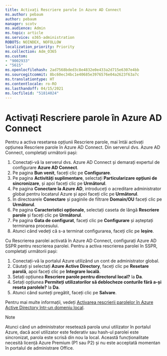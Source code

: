 ```yaml
---
title: Activați Rescriere parole în Azure AD Connect
ms.author: pebaum
author: pebaum
manager: scotv
ms.audience: Admin
ms.topic: article
ms.service: o365-administration
ROBOTS: NOINDEX, NOFOLLOW
localization_priority: Priority
ms.collection: Adm_O365
ms.custom:
- "9002933"
- "5615"
ms.openlocfilehash: 2ad7568bded3c8e4832e0e433a2d715e6307e4bb
ms.sourcegitcommit: 8bc60ec34bc1e40685e3976576e04a2623f63a7c
ms.translationtype: HT
ms.contentlocale: ro-RO
ms.lasthandoff: 04/15/2021
ms.locfileid: "51814024"
---
```

# <a name="enable-password-writeback-in-azure-ad-connect"></a>Activați Rescriere parole în Azure AD Connect

Pentru a activa resetarea opțiunii Rescriere parole, mai întâi activați opțiunea Rescriere parole în Azure AD Connect. Din serverul dvs. Azure AD Connect, completați următorii pași:

1. Conectați-vă la serverul dvs. Azure AD Connect și demarați expertul de configurare **Azure AD Connect**.
2. Pe pagina **Bun venit**, faceți clic pe **Configurare**.
3. Pe pagina **Activități suplimentare**, selectați **Particularizare opțiuni de sincronizare**, și apoi faceți clic pe **Următorul**.
4. Pe pagina **Conectare la Azure AD**, introduceți o acreditare administrator global pentru locatarul Azure și apoi faceți clic pe **Următorul**.
5. În directoarele **Conectare** și paginile de filtrare **Domain/OU** faceți clic pe **Următorul**.
6. Pe pagina **Caracteristici opționale**, selectați caseta de lângă **Rescriere parole** și faceți clic pe **Următorul**.
7. Pe pagina **Gata de configurat**, faceți clic pe **Configurare** și așteptați terminarea procesului.
8. Atunci când vedeți că s-a terminat configurarea, faceți clic pe **Ieșire**.

Cu Rescrierea parolei activată în Azure AD Connect, configurați Azure AD SSPR pentru rescrierea parolei.  Pentru a activa rescrierea parolei în SSPR, completați următorii pași:

1. Conectați-vă la portalul Azure utilizând un cont de administrator global.
2. Căutați și selectați **Azure Active Directory**, faceți clic pe **Resetare parolă**, apoi faceți clic pe **Integrare locală**.
3. Setați opțiunea **Rescriere parole pentru directorul local?** la **Da**.
4. Setați opțiunea **Permiteți utilizatorilor să deblocheze conturile fără a-și reseta parolele?** la **Da**.
5. Atunci când sunteți pregătit, faceți clic pe **Salvare**.

Pentru mai multe informații, vedeți [Activarea rescrierii parolelor în Azure Active Directory într-un domeniu local](https://docs.microsoft.com/azure/active-directory/authentication/tutorial-enable-sspr-writeback).

> [!NOTE]
>  Atunci când un administrator resetează parola unui utilizator în portalul Azure, dacă acel utilizator este federativ sau hash-ul parolei este sincronizat, parola este scrisă din nou la local. Această funcționalitate necesită licență Azure Premium (P1 sau P2) și nu este acceptată momentan în portalul de administrare Office.
